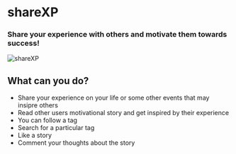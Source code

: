 # **shareXP**
### Share your experience with others and motivate them towards success!

![shareXP](https://firebasestorage.googleapis.com/v0/b/sharexp-15.appspot.com/o/Logo%2FCustom%20Size%20%E2%80%93%202.png?alt=media&token=58cc484f-9970-4144-a3e3-0cca8dff3a8c)

## What can you do?
- Share your experience on your life or some other events that may insipre others
- Read other users motivational story and get inspired by their experience
- You can follow a tag
- Search for a particular tag
- Like a story
- Comment your thoughts about the story
